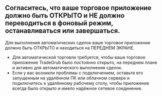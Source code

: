 
## Согласитесь, что ваше торговое приложение должно быть ОТКРЫТО и НЕ должно переводиться в фоновый режим, останавливаться или завершаться.

Для выполнения автоматических сделок ваше торговое приложение должно быть ОТКРЫТО и находиться на ПЕРЕДНЕМ ЭКРАНЕ.
- Для автоматической торговли требуется, чтобы ваше торговое приложение TradeGrub было постоянно открыто, на переднем плане и активно для автоматического выполнения сделок.
- Если у вас возникли проблемы с подключением, оставьте его запущенным на удалённом ПК или облачном сервере и подключитесь к удалённому рабочему столу, чтобы приложение всегда было открыто и имело надёжное сетевое соединение.
